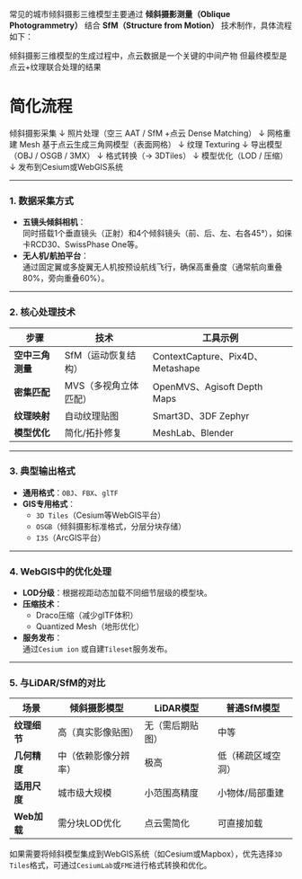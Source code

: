 常见的城市倾斜摄影三维模型主要通过 **倾斜摄影测量（Oblique Photogrammetry）** 结合 **SfM（Structure from Motion）** 技术制作，具体流程如下：

倾斜摄影三维模型的生成过程中，点云数据是一个关键的中间产物
但最终模型是点云+纹理联合处理的结果

# 简化流程

倾斜摄影采集
   ↓
照片处理（空三 AAT / SfM +点云 Dense Matching）
   ↓
网格重建 Mesh
  基于点云生成三角网模型（表面网格）
   ↓
纹理 Texturing
   ↓
导出模型（OBJ / OSGB / 3MX）
   ↓
格式转换（→ 3DTiles）
   ↓
模型优化（LOD / 压缩）
   ↓
发布到Cesium或WebGIS系统


---

### **1. 数据采集方式**
- **五镜头倾斜相机**：  
  同时搭载1个垂直镜头（正射）和4个倾斜镜头（前、后、左、右各45°），如徕卡RCD30、SwissPhase One等。
- **无人机/航拍平台**：  
  通过固定翼或多旋翼无人机按预设航线飞行，确保高重叠度（通常航向重叠80%，旁向重叠60%）。

---

### **2. 核心处理技术**
| 步骤         | 技术           | 工具示例                           |
| ---------- | ------------ | ------------------------------ |
| **空中三角测量** | SfM（运动恢复结构）  | ContextCapture、Pix4D、Metashape |
| **密集匹配**   | MVS（多视角立体匹配） | OpenMVS、Agisoft Depth Maps     |
| **纹理映射**   | 自动纹理贴图       | Smart3D、3DF Zephyr             |
| **模型优化**   | 简化/拓扑修复      | MeshLab、Blender                |

---

### **3. 典型输出格式**
- **通用格式**：`OBJ`、`FBX`、`glTF`  
- **GIS专用格式**：  
  - `3D Tiles`（Cesium等WebGIS平台）  
  - `OSGB`（倾斜摄影标准格式，分层分块存储）  
  - `I3S`（ArcGIS平台）

---

### **4. WebGIS中的优化处理**
- **LOD分级**：根据视距动态加载不同细节层级的模型块。  
- **压缩技术**：  
  - Draco压缩（减少glTF体积）  
  - Quantized Mesh（地形优化）  
- **服务发布**：  
  通过`Cesium ion` 或自建`Tileset`服务发布。

---

### **5. 与LiDAR/SfM的对比**
| 场景       | 倾斜摄影模型       | LiDAR模型        | 普通SfM模型      |
|------------|--------------------|------------------|------------------|
| **纹理细节** | 高（真实影像贴图） | 无（需后期贴图） | 中等             |
| **几何精度** | 中（依赖影像分辨率）| 极高             | 低（稀疏区域空洞）|
| **适用尺度** | 城市级大规模       | 小范围高精度     | 小物体/局部重建  |
| **Web加载** | 需分块LOD优化      | 点云需简化       | 可直接加载       |


如果需要将倾斜模型集成到WebGIS系统（如Cesium或Mapbox），优先选择`3D Tiles`格式，可通过`CesiumLab`或`FME`进行格式转换和优化。